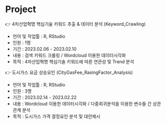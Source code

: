 # Project

👉 4차산업혁명 핵심기술 키워드 추출 & 데이터 분석 (Keyword_Crawling)
- 언어 및 작업툴 : R, RStudio
- 인원 : 1명
- 기간 : 2023.02.06 - 2023.02.10
- 내용 : 검색 키워드 크롤링 / Wordcloud 이용한 데이터시각화
- 목적 : 4차산업혁명 핵심기술 키워드에 따른 연관성 및 Trend 분석

👉 도시가스 요금 상승요인 (CityGasFee_RasingFactor_Analysis)
- 언어 및 작업툴 : R, RStudio
- 인원 : 3명
- 기간 : 2023.02.14 - 2023.02.22
- 내용 : Wordcloud 이용한 데이터시각화 / 다중회귀분석을 이용한 변수들 간 상관관계 분석
- 목적 : 도시가스 가격 결정요인 분석 및 대안제시